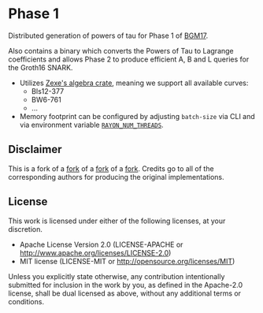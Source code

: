 # Phase 1

Distributed generation of powers of tau for Phase 1 of [BGM17](https://eprint.iacr.org/2017/1050). 

Also contains a binary which converts the Powers of Tau to Lagrange coefficients and allows Phase 2 to produce efficient A, B and L queries for the Groth16 SNARK.

- Utilizes [Zexe's algebra crate](https://github.com/scipr-lab/zexe), meaning we support all available curves:
    - Bls12-377
    - BW6-761
    - ...
- Memory footprint can be configured by adjusting `batch-size` via CLI and via environment variable [`RAYON_NUM_THREADS`](https://github.com/rayon-rs/rayon/blob/master/FAQ.md#how-many-threads-will-rayon-spawn).

## Disclaimer

This is a fork of a [fork](https://github.com/kobigurk/phase2-bn254/)
of a [fork](https://github.com/matter-labs/powersoftau)
of a [fork](https://github.com/celo-org/snark-setup).
Credits go to all of the corresponding authors for producing the original implementations.

## License

This work is licensed under either of the following licenses, at your discretion.

- Apache License Version 2.0 (LICENSE-APACHE or http://www.apache.org/licenses/LICENSE-2.0)
- MIT license (LICENSE-MIT or http://opensource.org/licenses/MIT)

Unless you explicitly state otherwise, any contribution intentionally submitted for inclusion in the work by you,
as defined in the Apache-2.0 license, shall be dual licensed as above, without any additional terms or conditions.
